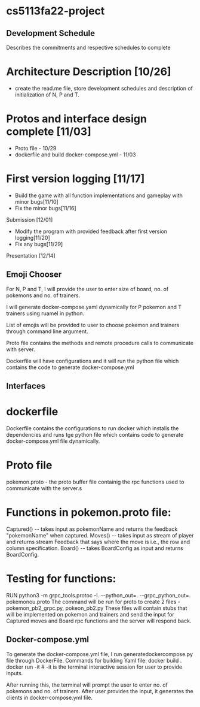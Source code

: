 # cs5113fa22-project

## Development Schedule

Describes the commitments and respective schedules to complete

# Architecture Description [10/26] 

- create the read.me file, store development schedules and description of initialization of N, P and T.

# Protos and interface design complete [11/03]  

- Proto file - 10/29
- dockerfile and build docker-compose.yml - 11/03

# First version logging [11/17] 

- Build the game with all function implementations and gameplay with minor bugs[11/10]
- Fix the minor bugs[11/16]

Submission [12/01]

- Modify the program with provided feedback after first version logging[11/20]
- Fix any bugs[11/29] 

Presentation [12/14]

## Emoji Chooser 


For N, P and T, I will provide the user to enter size of board, no. of pokemons and no. of trainers.

I will generate docker-compose.yaml dynamically for P pokemon and T trainers using ruamel in python.

List of emojis will be provided to user to choose pokemon and trainers through command line argument.

Proto file contains the methods and remote procedure calls to communicate with server.

Dockerfile will have configurations and it will run the python file which contains the code to generate docker-compose.yml

##  Interfaces

# dockerfile

Dockerfile contains the configurations to run docker which installs the dependencies and runs tge python file which contains code to generate docker-compose.yml file dynamically.

# Proto file

pokemon.proto - the proto buffer file containig the rpc functions used to communicate with the server.s

# Functions in pokemon.proto file:
Captured() --  takes input as pokemonName and returns the feedback "pokemonName" when captured.
Moves() --  takes input as stream of player and returns stream Feedback that says where the move is i.e., the row and column specification.
Board() -- takes BoardConfig as input and returns BoardConfig.

# Testing for functions:
RUN python3 -m grpc_tools.protoc -I. --python_out=. --grpc_python_out=. pokemonou.proto 
The command will be run for proto to create 2 files - pokemon_pb2_grpc.py, pokeon_pb2.py
These files will contain stubs that will be implemented on pokemon and trainers and send the input for Captured moves and Board rpc functions and the server will respond back.


## Docker-compose.yml

To generate the docker-compose.yml file, I run generatedockercompose.py file through DockerFile.
Commands for building Yaml file:
docker build .
docker run -it <imageid>          # -it is the terminal interactive session for user to provide inputs.

After running this, the terminal will prompt the user to enter no. of pokemons and no. of trainers. After user provides the input, it generates the clients in docker-compose.yml file.


